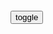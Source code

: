 ```tip
```

<div id="dv1">
</div>
<button onclick="toggleb()">toggle</button>
<pre id="pr2" style="display: none">
<!-- 🍅<br>-　-<hr>🍑 -->

小布什一不留神：对伊拉克发动野蛮入侵……对不起，我是说乌克兰
https://mbd.baidu.com/newspage/data/landingsuper?context=%7B%22nid%22%3A%22news_9726313183936440450%22%7D&n_type=-1&p_from=-1

<font size="1" style="color:#DCDCDC">2022-05-19</font>

新hg际时评：百万生命逝去，美国叙事的“皇帝新装”被事实戳穿
https://mbd.baidu.com/newspage/data/landingsuper?context=%7B%22nid%22%3A%22news_9347171746063986174%22%7D&n_type=-1&p_from=-1

<font size="1" style="color:#DCDCDC">2022-05-19</font>

<font size="2"><b>
这说的不是美g吗？</b></font><br>
https://mbd.baidu.com/newspage/data/landingsuper?context=%7B%22nid%22%3A%22news_9479421880866155606%22%7D&n_type=-1&p_from=-1

抹黑zg“在g内煽动种族主义、m族主义和传统价值观，同时为向海外扩张建立军队”。
https://pics0.baidu.com/feed/7af40ad162d9f2d329b1af5aa7d3561a6227cca8.jpeg

<font size="1" style="color:#DCDCDC"><b>2022/2/9 下午3:44:57</b></font><br>

<font size="2"><b>
赵立j：美g有些人是吃不到葡萄说葡萄酸。</b></font><br>
https://v.qq.com/x/page/o31620dfcnr.html

<font size="1" style="color:#DCDCDC"><b>2022/2/10 上午11:02:39</b></font><br>

<h4 >徐h：台w“不公不义”的sh氛围，确实让人活得痛苦</h4>
https://mbd.baidu.com/newspage/data/landingsuper?context=%7B%22nid%22%3A%22news_9384467644405514288%22%7D&n_type=-1&p_from=-1

<font size="1" style="color:#DCDCDC">2022/2/11 上午10:17:48</font>

一手好牌，一地鸡毛……
https://baijiahao.baidu.com/s?id=1710592353050932234&wfr=spider&for=pc

2021/9/13上午10:19:17

9·11二十周年 美专家：美g成为“更加偏执、仇外和军事化的gj”
https://baijiahao.baidu.com/s?id=1710466169305519176&wfr=spider&for=pc

2021/9/10下午2:16:02

“童话故事新编：塔利班是‘妖怪’，美g人‘无辜’”
https://baijiahao.baidu.com/s?id=1710133250693756956&wfr=spider&for=pc

zpp007123123
杀人的魔鬼伪装成天使

2021/9/7上午11:21:02

“童话故事新编：塔利班是‘妖怪’，美g人‘无辜’”
https://baijiahao.baidu.com/s?id=1710132030239911705&wfr=spider&for=pc

匹夫毛师
哈哈，美gz客真会编，都有点像安徒生童话了：杀人的恶魔把自己说成可怜的羔羊，而把被他宰杀的人说成杀人犯

景宏邈q6
恶人总认为自己伟大，别人都不好， 所以在世界上乱咬。

幸福是种义务
 童话里都是骗人的。

华南虎哥哥
强盗与无赖的逻辑！

2021/9/7上午11:22:31

靠编造算法，美宣扬“经济增速跑赢zg”，专家：心理失衡的表现
https://baijiahao.baidu.com/s?id=1708380533585450917&wfr=spider&for=pc

失心疯语你妹
这种无所谓了，水深火热难受的是谁自己最清楚，这不过只是一个他们的“数据”，喜欢戳瞎自己双眼

CNN，别再帮美g隐瞒了
https://baijiahao.baidu.com/s?id=1707624365888098577

f吹扬柳又一春
美g人能把白的说成黑的，还有人信，这确实是本事，咱得好好学学。

b度网友2359b8fa4
我觉得第一个字改成任意字都适用

s若翠87
最终美g是隐瞒不了真相的，只是时间会比较长。等它经济爆了再说，sh会乱的

m间智库123
看了一篇文章，说抛出吴一f就是为了转移网m对美g德堡的注意力，现在看来非常成功，舆l战我们差远了

　oxuser
就是要抓住这个事情狠狠的打.揭开美g罪恶的老底.

t空神舟最亮
创造性的开展对美的舆l战，推动对德克里克堡的bd溯源调查。

l玖4w
f锁互联网，自话自说，人家当然不信，互联网联网世界签名，不说人家看到都会认可。简单道理

x空sbt
在这儿说有用吗？到国际媒体上才行，你能登上国际传媒吗？

ccav黑料正能量破解版 v1.0
https://www.xiazai99.com/down/soft138239.html

呵，美g这下栽赃zg更有动力了
https://baijiahao.baidu.com/s?id=1707659466820158518&wfr=spider&for=pc

本届美gzf与上一届同样无能，连无能的方向与上一届都很相似。

社评：美g在带节奏，但zg也有主动性
https://baijiahao.baidu.com/s?id=1696199653858903939&wfr=spider&for=pc

向全世界投毒的美g，何来自信自诩“抗疫第一
https://baijiahao.baidu.com/s?id=1707049227299228494&wfr=spider&for=pc

e媒：这并非巧合
https://baijiahao.baidu.com/s?id=1706977478515097699&wfr=spider&for=pc

d泊人生uNnc0
　其实吧让我说，前一阶段，我们自我辩护的方向和角度有所偏差，y情刚刚发生时，我们根本否定b毒出自实验s的可能！现在真正的静下来考虑考虑，出自实验s的可能极大！不过是有可能是出自美g的实验s！只有美g有能力有动机去储存，生产，并扩散类似这样的病毒！

j单科学家春
　zg也有能力去储存，生产，并扩散，但是zg不会这样做。

　ourlong
　同意，我们的特点是只有一个声音，所以我们很顾及被“打脸”，说话比较慎重，选择路径比较考虑成功率。而对方是谁都敢说话，

实锤了！欧洲新冠病毒来自美gd特里克堡
https://export.shobserver.com/baijiahao/html/391799.html

甚至对世卫组织施压，逼迫世卫组织任其驱使。

真是资本帝g，只要钱到位，人类安全什么的，都能抛诸脑后。

d特里克堡的驻军指挥官德克斯特·纳纳利上校公开承认，

当美媒想继续深入调查时，美g疾控中心以“gj安全”为由拒绝公布更多细节。
看，美g的“gj安全”，原来都是这些肮脏的事物啊。

如果世界不是有zg武h这位吹哨人，用最高级别的防疫措施，用对生命最负责的方式惊醒了世界，或许全球疫情发展，就不是现在这样了。

现在，你明白美g为什么要指责zg武hps实验s了吗？为什么要到武h来“bd溯源”了吗？因为，美g早就调查清楚了，它就是那个满手鲜血的凶手！

为了掩饰心虚，它还用滴着血的食指恶意指向zg，却忘记还有四根手指，正指向自己！

警惕“美g第一”背后的“美式话术
http://baijiahao.baidu.com/s?id=1706945150999222972

彭博社绞尽脑汁编织“美g神话”的案例暴露了一个深刻的问题：美g部分z客多年来不择手段操弄舆l，用“美式话术”蓄意妨害人们了解事实真相，从而实现其维持美式霸q、粉饰美g形象、维护美g战略利益的图谋。

美g的将军、大使、所有g员都在谎报
https://baijiahao.baidu.com/s?id=1706897645172803303&wfr=spider&for=pc

美g为啥选不着调的特朗普？一部美剧道出实情，底层跃迁通道堵死
https://baijiahao.baidu.com/s?id=1706780128392244980&wfr=spider&for=pc

t酱0O
　美g是五百家族轮流坐庄的落后g家

w武小木桶
　刚好今年那个迈尔克。b。乔丹拍的那个动作片，反派所做的一切就是为了给美g造一个敌人，理由是救美g，现在我信了

zg500个特q家庭 指的是什么？
https://iask.sina.com.cn/b/12797184.html

zg有500个特q家庭，加上他们的儿孙，亲友及身边工作人员，构成了约5000人的核心体系。他们之间还存在着普遍的通婚联姻的关系。凡是重要q利j构的掌门人，都是这个圈子的人，或者被这个圈子的人所包围，比如，组织b，财z金融，证券银行，能源电力，信息舆l媒体，j察情报内w系统等。

zg日报钟声：反科学让美g走上错误的方向
https://baijiahao.baidu.com/s?id=1706688389840908302&wfr=spider&for=pc

拜登：我自豪地宣布一项新的努力
https://baijiahao.baidu.com/s?id=1706401654383023003&wfr=spider&for=pc

j木水火土豆丝
　亲手将一蓝子瓷碗摔地上，然后自豪的宣称：那些破损得不厉害的瓷器，受到保护，看看我多么有责任心

y水白菜
　美g成功的利用新冠病毒，对生活在sh底层的美g人进行了清洗！

h纳000
　是生物都会x露还自豪那是自害。

柏兰泽5S
自己放的毒自己挨

z美人才之争，美g正“搬起石头砸自己的脚
https://baijiahao.baidu.com/s?id=1704275885536487741&wfr=spider&for=pc

不少在美h人留学生、学者和科学家遭到迫害与污蔑。执法部门在办案指标驱动下，大搞有罪推定。

防n甚于防川！美fzf已把本ggn列为比基地组织更可怕的威胁
https://baijiahao.baidu.com/s?id=1691632481958587040&wfr=spider&for=pc

c瓜qz之壹
　美grm的敌人其实只有4个，它们是：（1）美gzf、（2）美gg会、（3）美g队、（4）美g媒体

x雨寒夜霜
　标题zg名写错了吧

w文还弄墨
　是不是美国也建网络防火q了？

用户　1911
　指桑骂槐！

拯救美g”冲上推特热搜榜，美g网友呼吁“g际shj放美g
https://baijiahao.baidu.com/s?id=1705720770122683577&wfr=spider&for=pc

别再“睁眼说瞎话
http://www.xinhuanet.com/mil/2020-05/25/c_1210632360.htm

睁眼说瞎话，一向是某些美gz客谋生之“必备技能”；只是没有料到，睁眼说瞎话，如今竟然会成为这些z客谋生之“仅存技能”。拼了命般睁眼说瞎话，只能说明某些人“黔驴技穷”了

随着新冠肺炎疫情蔓延，这些z客真是丑态百出。如果只是时不时撒个谎，那也只是时不时露出“马脚”；现如今撒着欢儿说瞎话，演给世人的也只能是“马戏”了。

黔驴技穷
https://baike.baidu.com/item/黔驴技穷/328618

驴一鸣，虎大骇，

虎因喜，计之曰：“技止此耳。”因跳踉大㘎，断其喉，尽其肉，

噫。形之庞也类有德，声之宏也类有能。向不出其技，虎虽猛，疑畏，卒不敢取。今若是焉，悲夫。

原视频）你再骂
https://www.bilibili.com/video/BV1WV411m75H

感觉有被冒犯到
https://baike.baidu.com/item/感觉有被冒犯到

指别人评论或者是描述的内容，跟自己很像，感觉完全是在说自己。

最著名z狼外j官萨哈夫，z败自首美j不收，现在怎么样了？
https://xw.qq.com/cmsid/20200721A0AJKW00

一个人最高级的情商，就是不抬杠
https://k.sina.com.cn/article_1889728690_70a2f8b201900se03.html

无理偏要搅三分，嘴皮越利，越讨人嫌。

图利益，利益没争来，图面子，面子也丢尽。
　太过张扬的“口才”，都是给自己减分。

站在自己角度，让所有人理解退让，本质不是周到，而是自私。

给大家看看我外j部的男票
https://www.douban.com/group/topic/193474381/

y知不是雪媚娘 (只要我不尴尬，尴尬的就是别人

w克兰撤出加拿大反h共同发言系z方施压所致？外j部驳斥
https://www.163.com/dy/article/GDJFT53K0514R9P4.html

喜剧演员的乐观也体现在g际z治中：只要自己不尴尬，尴尬的就是别人！

外j有趣事件：只要自己不尴尬，尴尬的就是别人！
https://baijiahao.baidu.com/s?id=1702541628277337068&wfr=spider&for=pc

我没有服药，产生了幻觉，
“我感觉自己身处险境，感到孤立无援，无能为力”。
“我试图控制自己，不要在全世界面前丢人现眼。
但是很遗憾，当时我已经不能自拔。

「鲁迅专题」王朔：我看鲁迅
https://baijiahao.baidu.com/s?id=1712565119922528289&wfr=spider&for=pc

zg人最大的劣根性就是乌鸦落在猪身上——光看见别人黑了。

<font size="1" style="color:#DCDCDC">2022-05-20</font>

<!-- 🍅<br>　<hr>🍑 -->
</pre>

<script src="https://cdn.jsdelivr.net/npm/jquery@3.5.1/dist/jquery.min.js"></script>

<link rel="stylesheet" href="https://cdn.jsdelivr.net/gh/fancyapps/fancybox@3.5.7/dist/jquery.fancybox.min.css" />
<script src="https://cdn.jsdelivr.net/gh/fancyapps/fancybox@3.5.7/dist/jquery.fancybox.min.js"></script>

<script type="text/javascript">

setTimeout(function(){
  dv1.innerHTML = parseURL(pr2.innerHTML);
},0);

var __urlRegex = /(\b(https?|ftp|file):\/\/[-A-Z0-9+&@#\/%?=~_|!:,.;]*[-A-Z0-9+&@#\/%=~_|])/ig;
var __imgRegex = /\.(?:jpe?g|gif|png)$/i;

function parseURL($string){

    var exp = __urlRegex;
    return $string.replace(exp,function(match){
            __imgRegex.lastIndex=0;
            if(__imgRegex.test(match)){
                return '<a data-fancybox="gallery" href="' + match.replace("/p=700", "")
                 + '"><img src="' + match.replace("/p=700", "")+'" width="64"></a>';
            }
            else{
                return '<br><a href="' + match + '" target="_blank">' + match + '</a><br><br>';
            }
        }
    );
}

function toggleb() {
  var x = document.getElementById("pr2");
  if (x.style.display === "none") {
    x.style.display = "";
  } else {
    x.style.display = "none";
  }
}

</script>
